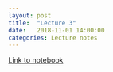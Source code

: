 ```yaml
---
layout: post
title:  "Lecture 3"
date:   2018-11-01 14:00:00
categories: Lecture notes
---
```


[Link to notebook](https://notebooks.azure.com/nbarral/libraries/introprog-lect3)



